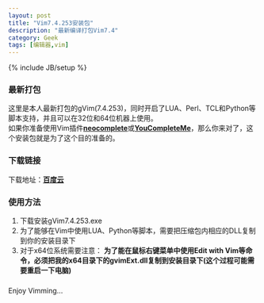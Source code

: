 ```yaml
---
layout: post
title: "Vim7.4.253安装包"
description: "最新编译打包Vim7.4"
category: Geek
tags: [编辑器,vim]
---
```

{% include JB/setup %}

### 最新打包
这里是本人最新打包的gVim(7.4.253)，同时开启了LUA、Perl、TCL和Python等脚本支持，并且可以在32位和64位机器上使用。    
如果你准备使用Vim插件[**neocomplete**](https://github.com/Shougo/neocomplete.vim "neocomplete")或[**YouCompleteMe**](https://github.com/Valloric/YouCompleteMe)，那么你来对了，这个安装包就是为了这个目的准备的。  
### 下载链接
下载地址：[**百度云**](http://yun.baidu.com/s/1pJjUw2Z)
### 使用方法
1. 下载安装gVim7.4.253.exe
2. 为了能够在Vim中使用LUA、Python等脚本，需要把压缩包内相应的DLL复制到你的安装目录下
3. 对于x64位系统需要注意：
	**为了能在鼠标右键菜单中使用Edit with Vim等命令，必须把我的x64目录下的gvimExt.dll复制到安装目录下(这个过程可能需要重启一下电脑)**
### 
Enjoy Vimming...
